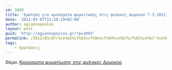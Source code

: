 ```yaml
---
id: 1893
title: 'Ερώτηση για κρούσματα φυματίωσης στις φυλακές Δομοκού 7-3-2012'
date: '2012-03-07T11:29:19+02:00'
author: agiannopoulos
layout: post
guid: 'http://agiannopoulos.gr/?p=1893'
permalink: /2012/03/07/%ce%b5%cf%81%cf%8e%cf%84%ce%b7%cf%83%ce%b7-%ce%b3%ce%b9%ce%b1-%ce%ba%cf%81%ce%bf%cf%8d%cf%83%ce%bc%ce%b1%cf%84%ce%b1-%cf%86%cf%85%ce%bc%ce%b1%cf%84%ce%af%cf%89%cf%83%ce%b7%cf%82-%cf%83%cf%84%ce%b9/
tags:
    - Ερωτήσεις
---
```


Θέμα: [Κρούσματα φυματίωσης στις φυλακές Δομοκού](/wp-content/uploads/2012/04/cebacf81cebfcf8dcf83cebcceb1cf84ceb1-cf86cf85cebcceb1cf84ceafcf89cf83ceb7cf82-cf83cf84ceb9cf82-cf86cf85cebbceb1cebaceadcf82-ceb4cebf.doc)
